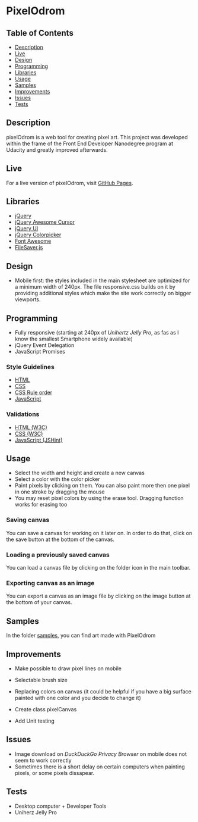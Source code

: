 # PixelOdrom

## Table of Contents
- [Description](#description)
- [Live](#live)
- [Design](#design)
- [Programming](#programming)
- [Libraries](#libraries)
- [Usage](#usage)
- [Samples](#samples)
- [Improvements](#improvements)
- [Issues](#issues)
- [Tests](#tests)

## Description
pixelOdrom is a web tool for creating pixel art. This project was developed within the frame of the Front End Developer Nanodegree program at Udacity and greatly improved afterwards.

## Live
For a live version of pixelOdrom, visit [GitHub Pages](https://vibueno.github.io/pixelodrom).

## Libraries
* [jQuery](https://jquery.com)
* [jQuery Awesome Cursor](https://jwarby.github.io/jquery-awesome-cursor)
* [jQuery UI](https://jqueryui.com)
* [jQuery Colorpicker](http://bgrins.github.io/spectrum)
* [Font Awesome](https://fontawesome.com)
* [FileSaver.js](https://github.com/eligrey/FileSaver.js)

## Design
* Mobile first: the styles included in the main stylesheet are optimized for a minimum width of 240px. The file responsive.css builds on it by providing additional styles which make the site work correctly on bigger viewports.

## Programming
* Fully responsive (starting at 240px of *Unihertz Jelly Pro*, as fas as I know the smallest Smartphone widely available)
* jQuery Event Delegation
* JavaScript Promises

### Style Guidelines
* [HTML](http://udacity.github.io/frontend-nanodegree-styleguide/index.html)
* [CSS](http://udacity.github.io/frontend-nanodegree-styleguide/css.html)
* [CSS Rule order](https://9elements.com/css-rule-order)
* [JavaScript](http://udacity.github.io/frontend-nanodegree-styleguide/javascript.html)

### Validations
* [HTML (W3C)](https://validator.w3.org)
* [CSS (W3C)](https://jigsaw.w3.org/css-validator)
* [JavaScript (JSHint)](https://jshint.com)

## Usage
* Select the width and height and create a new canvas
* Select a color with the color picker
* Paint pixels by clicking on them. You can also paint more then one pixel in one stroke by dragging the mouse
* You may reset pixel colors by using the erase tool. Dragging function works for erasing too

### Saving canvas
You can save a canvas for working on it later on. In order to do that, click on the save button at the bottom of the canvas.

### Loading a previously saved canvas
You can load a canvas file by clicking on the folder icon in the main toolbar.

### Exporting canvas as an image
You can export a canvas as an image file by clicking on the image button at the bottom of your canvas.

## Samples
In the folder [samples](https://github.com/vibueno/PixelOdrom/tree/master/pixelart/img), you can find art made with PixelOdrom

## Improvements
* Make possible to draw pixel lines on mobile
* Selectable brush size
* Replacing colors on canvas (it could be helpful if you have a big surface painted with one color and you decide to change it)

* Create class pixelCanvas
* Add Unit testing

## Issues
* Image download on *DuckDuckGo Privacy Browser* on mobile does not seem to work correctly
* Sometimes there is a short delay on certain computers when painting pixels, or some pixels dissapear.

## Tests
* Desktop computer + Developer Tools
* Uniherz Jelly Pro